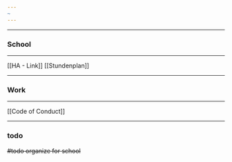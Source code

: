 ```yaml
---
~
---
```


___
### School 

___
[[HA - Link]]
[[Stundenplan]]

___
### Work 

___
[[Code of Conduct]]


___
### todo

~~#todo organize for school~~


